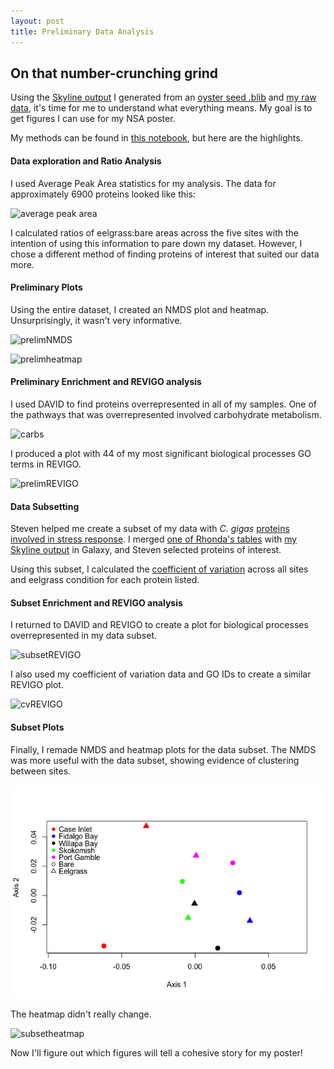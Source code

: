 ```yaml
---
layout: post
title: Preliminary Data Analysis
---
```


## On that number-crunching grind

Using the [Skyline output](http://owl.fish.washington.edu/spartina/DNR_Skyline_Test_20170314/2017-03-16_Skyline_report_yaamini.csv) I generated from an [oyster seed .blib](https://github.com/sr320/course-fish546-2016/blob/master/data/oysterseed2.blib) and [my raw data](http://owl.fish.washington.edu/spartina/January_2017_DNR_Raw_Data/Oyster_raw_files/), it's time for me to understand what everything means. My goal is to get figures I can use for my NSA poster.

My methods can be found in [this notebook](https://github.com/RobertsLab/project-oyster-oa/blob/master/notebooks/DNR/2017-03-21-Preliminary-Proteomic-Data-Analyses.ipynb), but here are the highlights.

#### Data exploration and Ratio Analysis

I used Average Peak Area statistics for my analysis. The data for approximately 6900 proteins looked like this:

![average peak area](https://camo.githubusercontent.com/bd5a3bb82cdfa58ba19f0deed13a62025fba7af3/68747470733a2f2f636c6f75642e67697468756275736572636f6e74656e742e636f6d2f6173736574732f32323333353833382f32343137383334382f63653438363531382d306536352d313165372d393261352d3939396635366138373237342e706e67)

I calculated ratios of eelgrass:bare areas across the five sites with the intention of using this information to pare down my dataset. However, I chose a different method of finding proteins of interest that suited our data more.

#### Preliminary Plots

Using the entire dataset, I created an NMDS plot and heatmap. Unsurprisingly, it wasn't very informative.

![prelimNMDS](https://camo.githubusercontent.com/1f0fd313b693971d14762093961e06594e9181b3/68747470733a2f2f7261772e67697468756275736572636f6e74656e742e636f6d2f526f62657274734c61622f70726f6a6563742d6f79737465722d6f612f6d61737465722f616e616c797365732f444e525f5072656c696d696e6172795f416e616c797365735f32303137303332312f66696e616c4e4d44532e706e67)

![prelimheatmap](https://camo.githubusercontent.com/6c3b6692058655bb163542456307fec13e664a03/68747470733a2f2f7261772e67697468756275736572636f6e74656e742e636f6d2f526f62657274734c61622f70726f6a6563742d6f79737465722d6f612f6d61737465722f616e616c797365732f444e525f5072656c696d696e6172795f416e616c797365735f32303137303332312f7072656c696d696e617279486561746d61702e706e67)

#### Preliminary Enrichment and REVIGO analysis

I used DAVID to find proteins overrepresented in all of my samples. One of the pathways that was overrepresented involved carbohydrate metabolism.

![carbs](https://camo.githubusercontent.com/13a25d06a006f369ff67d4cd0b0ff13e4f8f6c6d/68747470733a2f2f7261772e67697468756275736572636f6e74656e742e636f6d2f526f62657274734c61622f70726f6a6563742d6f79737465722d6f612f6d61737465722f616e616c797365732f444e525f5072656c696d696e6172795f416e616c797365735f32303137303332312f44415649442d66696c65732f444e522d636172626f6e2d6d657461626f6c69736d2e706e67)

I produced a plot with 44 of my most significant biological processes GO terms in REVIGO.

![prelimREVIGO](https://camo.githubusercontent.com/1976c9aaefbc290a4e0bef7721c70524e6ee8582/68747470733a2f2f7261772e67697468756275736572636f6e74656e742e636f6d2f526f62657274734c61622f70726f6a6563742d6f79737465722d6f612f6d61737465722f616e616c797365732f444e525f5072656c696d696e6172795f416e616c797365735f32303137303332312f44415649442d66696c65732f6f766572726570726573656e7465642d62696f6c6f676963616c2d70726f6365737365732e6a7067)

#### Data Subsetting

Steven helped me create a subset of my data with *C. gigas* [proteins involved in stress response](https://raw.githubusercontent.com/RobertsLab/project-oyster-oa/master/analyses/DNR_Preliminary_Analyses_20170321/short-list-analysis/stress-short-list.tab.txt). I merged [one of Rhonda's tables](https://github.com/RobertsLab/project-oyster-oa/blob/master/analyses/DNR_Preliminary_Analyses_20170321/all-proteins-go-terms/Proteins-GO-terms.tabular) with [my Skyline output](https://github.com/RobertsLab/project-oyster-oa/blob/master/analyses/DNR_Preliminary_Analyses_20170321/all-proteins-go-terms/Oyster-AverageAdjustedMergedArea.tabular) in Galaxy, and Steven selected proteins of interest.

Using this subset, I calculated the [coefficient of variation](https://github.com/RobertsLab/project-oyster-oa/blob/master/analyses/DNR_Preliminary_Analyses_20170321/short-list-analysis/coefficient-of-variance-stress-short-list.txt) across all sites and eelgrass condition for each protein listed.

#### Subset Enrichment and REVIGO analysis

I returned to DAVID and REVIGO to create a plot for biological processes overrepresented in my data subset.

![subsetREVIGO](https://camo.githubusercontent.com/dd55e3d81d79cc81211a38caa77c82d80f77acfd/68747470733a2f2f7261772e67697468756275736572636f6e74656e742e636f6d2f526f62657274734c61622f70726f6a6563742d6f79737465722d6f612f6d61737465722f616e616c797365732f444e525f5072656c696d696e6172795f416e616c797365735f32303137303332312f73686f72742d6c6973742d616e616c797369732f52455649474f2f702d76616c75652d62696f6c6f676963616c2d70726f6365737365732e706e67)

I also used my coefficient of variation data and GO IDs to create a similar REVIGO plot.

![cvREVIGO](https://camo.githubusercontent.com/387ae5251db3a295c9782a715bfe82d6bee13a30/68747470733a2f2f7261772e67697468756275736572636f6e74656e742e636f6d2f526f62657274734c61622f70726f6a6563742d6f79737465722d6f612f6d61737465722f616e616c797365732f444e525f5072656c696d696e6172795f416e616c797365735f32303137303332312f73686f72742d6c6973742d616e616c797369732f52455649474f2f636f656666696369656e742d6f662d766172696174696f6e2d62696f6c6f676963616c2d70726f6365737365732e706e67)

#### Subset Plots

Finally, I remade NMDS and heatmap plots for the data subset. The NMDS was more useful with the data subset, showing evidence of clustering between sites.

![subsetNMDS](https://raw.githubusercontent.com/RobertsLab/project-oyster-oa/master/analyses/DNR_Preliminary_Analyses_20170321/short-list-analysis/R-analyses/subsetNMDS-revised.png)

The heatmap didn't really change.

![subsetheatmap](https://camo.githubusercontent.com/8bbf8ab276b09fef5e908de63f5aa18ad0f770c4/68747470733a2f2f7261772e67697468756275736572636f6e74656e742e636f6d2f526f62657274734c61622f70726f6a6563742d6f79737465722d6f612f6d61737465722f616e616c797365732f444e525f5072656c696d696e6172795f416e616c797365735f32303137303332312f73686f72742d6c6973742d616e616c797369732f522d616e616c797365732f737562736574486561746d61702e706e67)

Now I'll figure out which figures will tell a cohesive story for my poster!
